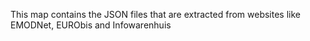 This map contains the JSON files that are extracted from websites like EMODNet, EURObis and Infowarenhuis

